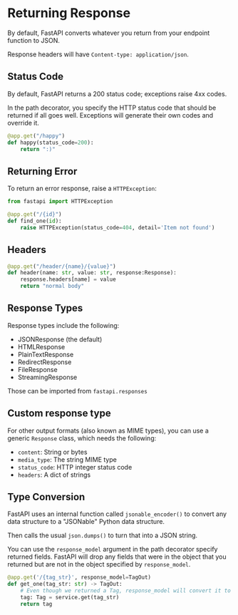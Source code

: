 # Returning Response

By default, FastAPI converts whatever you return from your endpoint function to JSON.

Response headers will have `Content-type: application/json`.


## Status Code

By default, FastAPI returns a 200 status code; exceptions raise 4xx codes.

In the path decorator, you specify the HTTP status code that should be returned if all goes well. Exceptions will generate their own codes and override it.

```py
@app.get("/happy")
def happy(status_code=200):
    return ":)"
```


## Returning Error

To return an error response, raise a `HTTPException`:
```py
from fastapi import HTTPException

@app.get("/{id}")
def find_one(id):
    raise HTTPException(status_code=404, detail='Item not found')
```


## Headers

```py
@app.get("/header/{name}/{value}")
def header(name: str, value: str, response:Response):
    response.headers[name] = value
    return "normal body"
```


## Response Types

Response types include the following:

- JSONResponse (the default)
- HTMLResponse
- PlainTextResponse
- RedirectResponse
- FileResponse
- StreamingResponse

Those can be imported from `fastapi.responses`

## Custom response type

For other output formats (also known as MIME types), you can use a generic `Response` class, which needs the following:

- `content`: String or bytes
- `media_type`: The string MIME type
- `status_code`: HTTP integer status code
- `headers`: A dict of strings


## Type Conversion

FastAPI uses an internal function called `jsonable_encoder()` to convert any data structure to a "JSONable" Python data structure.

Then calls the usual `json.dumps()` to turn that into a JSON string.

You can use the `response_model` argument in the path decorator specify returned fields. FastAPI will drop any fields that were in the object that you returned but are not in the object specified by `response_model`.

```py
@app.get('/{tag_str}', response_model=TagOut)
def get_one(tag_str: str) -> TagOut:
    # Even though we returned a Tag, response_model will convert it to a TagOut.
    tag: Tag = service.get(tag_str)
    return tag
```

